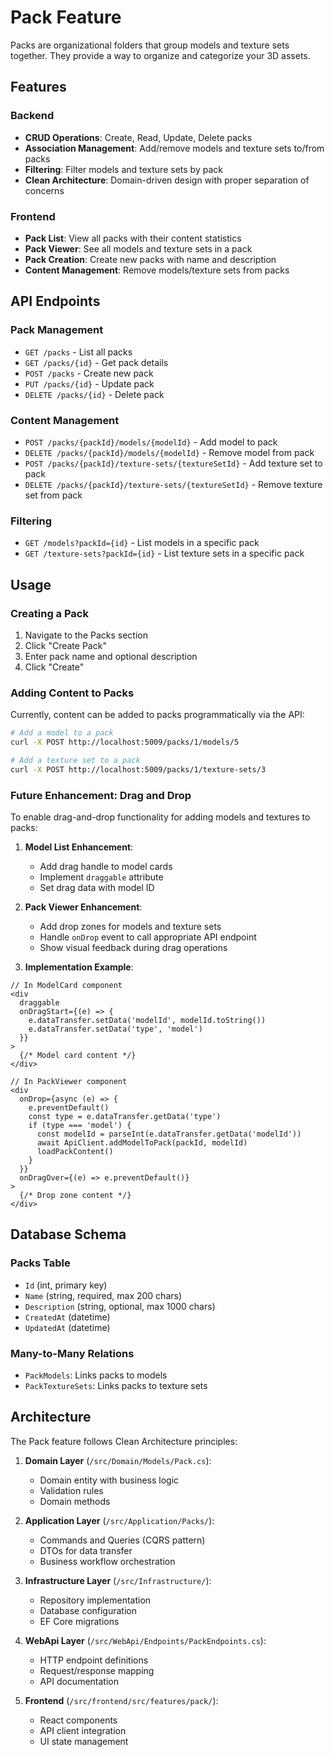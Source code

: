 # Pack Feature

Packs are organizational folders that group models and texture sets together. They provide a way to organize and categorize your 3D assets.

## Features

### Backend
- **CRUD Operations**: Create, Read, Update, Delete packs
- **Association Management**: Add/remove models and texture sets to/from packs
- **Filtering**: Filter models and texture sets by pack
- **Clean Architecture**: Domain-driven design with proper separation of concerns

### Frontend
- **Pack List**: View all packs with their content statistics
- **Pack Viewer**: See all models and texture sets in a pack
- **Pack Creation**: Create new packs with name and description
- **Content Management**: Remove models/texture sets from packs

## API Endpoints

### Pack Management
- `GET /packs` - List all packs
- `GET /packs/{id}` - Get pack details
- `POST /packs` - Create new pack
- `PUT /packs/{id}` - Update pack
- `DELETE /packs/{id}` - Delete pack

### Content Management
- `POST /packs/{packId}/models/{modelId}` - Add model to pack
- `DELETE /packs/{packId}/models/{modelId}` - Remove model from pack
- `POST /packs/{packId}/texture-sets/{textureSetId}` - Add texture set to pack
- `DELETE /packs/{packId}/texture-sets/{textureSetId}` - Remove texture set from pack

### Filtering
- `GET /models?packId={id}` - List models in a specific pack
- `GET /texture-sets?packId={id}` - List texture sets in a specific pack

## Usage

### Creating a Pack
1. Navigate to the Packs section
2. Click "Create Pack"
3. Enter pack name and optional description
4. Click "Create"

### Adding Content to Packs
Currently, content can be added to packs programmatically via the API:
```bash
# Add a model to a pack
curl -X POST http://localhost:5009/packs/1/models/5

# Add a texture set to a pack
curl -X POST http://localhost:5009/packs/1/texture-sets/3
```

### Future Enhancement: Drag and Drop
To enable drag-and-drop functionality for adding models and textures to packs:

1. **Model List Enhancement**: 
   - Add drag handle to model cards
   - Implement `draggable` attribute
   - Set drag data with model ID

2. **Pack Viewer Enhancement**:
   - Add drop zones for models and texture sets
   - Handle `onDrop` event to call appropriate API endpoint
   - Show visual feedback during drag operations

3. **Implementation Example**:
```tsx
// In ModelCard component
<div 
  draggable 
  onDragStart={(e) => {
    e.dataTransfer.setData('modelId', modelId.toString())
    e.dataTransfer.setData('type', 'model')
  }}
>
  {/* Model card content */}
</div>

// In PackViewer component
<div 
  onDrop={async (e) => {
    e.preventDefault()
    const type = e.dataTransfer.getData('type')
    if (type === 'model') {
      const modelId = parseInt(e.dataTransfer.getData('modelId'))
      await ApiClient.addModelToPack(packId, modelId)
      loadPackContent()
    }
  }}
  onDragOver={(e) => e.preventDefault()}
>
  {/* Drop zone content */}
</div>
```

## Database Schema

### Packs Table
- `Id` (int, primary key)
- `Name` (string, required, max 200 chars)
- `Description` (string, optional, max 1000 chars)
- `CreatedAt` (datetime)
- `UpdatedAt` (datetime)

### Many-to-Many Relations
- `PackModels`: Links packs to models
- `PackTextureSets`: Links packs to texture sets

## Architecture

The Pack feature follows Clean Architecture principles:

1. **Domain Layer** (`/src/Domain/Models/Pack.cs`):
   - Domain entity with business logic
   - Validation rules
   - Domain methods

2. **Application Layer** (`/src/Application/Packs/`):
   - Commands and Queries (CQRS pattern)
   - DTOs for data transfer
   - Business workflow orchestration

3. **Infrastructure Layer** (`/src/Infrastructure/`):
   - Repository implementation
   - Database configuration
   - EF Core migrations

4. **WebApi Layer** (`/src/WebApi/Endpoints/PackEndpoints.cs`):
   - HTTP endpoint definitions
   - Request/response mapping
   - API documentation

5. **Frontend** (`/src/frontend/src/features/pack/`):
   - React components
   - API client integration
   - UI state management
